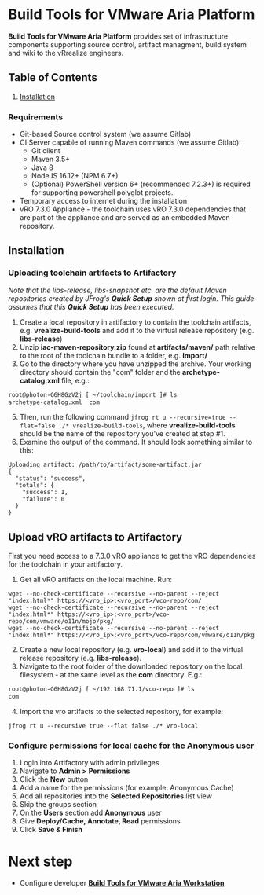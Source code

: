 # Build Tools for VMware Aria Platform

**Build Tools for VMware Aria Platform** provides set of infrastructure components supporting source control, artifact managment, build system and wiki to the vRrealize engineers.

## Table of Contents
1. [Installation](#Installation)

### Requirements
- Git-based Source control system (we assume Gitlab)
- CI Server capable of running Maven commands (we assume Gitlab):
    - Git client
    - Maven 3.5+
    - Java 8
    - NodeJS 16.12+ (NPM 6.7+)
    - (Optional) PowerShell version 6+ (recommended 7.2.3+) is required for supporting powershell polyglot projects.
- Temporary access to internet during the installation
- vRO 7.3.0 Appliance - the toolchain uses vRO 7.3.0 dependencies that are part of the appliance and are served as an embedded Maven repository.

## Installation

### Uploading toolchain artifacts to Artifactory
_Note that the libs-release, libs-snapshot etc. are the default Maven repositories created by JFrog's **Quick Setup** shown at first login. This guide assumes that this **Quick Setup** has been executed._
1. Create a local repository in artifactory to contain the toolchain artifacts, e.g. **vrealize-build-tools** and add it to the virtual release repository (e.g. **libs-release**)
3. Unzip **iac-maven-repository.zip** found at **artifacts/maven/** path relative to the root of the toolchain bundle to a folder, e.g. **import/**
4. Go to the directory where you have unzipped the archive. Your working directory should contain the "com" folder and the **archetype-catalog.xml** file, e.g.:
```bash
root@photon-G6H8GzV2j [ ~/toolchain/import ]# ls
archetype-catalog.xml  com
```
5. Then, run the following command ``jfrog rt u --recursive=true --flat=false ./* vrealize-build-tools``, where **vrealize-build-tools** should be the name of the repository you've created at step #1.
6. Examine the output of the command. It should look something similar to this:
```
Uploading artifact: /path/to/artifact/some-artifact.jar
{
  "status": "success",
  "totals": {
    "success": 1,
    "failure": 0
  }
}
```

## Upload vRO artifacts to Artifactory
First you need access to a 7.3.0 vRO appliance to get the vRO dependencies for the toolchain in your artifactory.
1. Get all vRO artifacts on the local machine. Run:
```
wget --no-check-certificate --recursive --no-parent --reject "index.html*" https://<vro_ip>:<vro_port>/vco-repo/com/
wget --no-check-certificate --recursive --no-parent --reject "index.html*" https://<vro_ip>:<vro_port>/vco-repo/com/vmware/o11n/mojo/pkg/
wget --no-check-certificate --recursive --no-parent --reject "index.html*" https://<vro_ip>:<vro_port>/vco-repo/com/vmware/o11n/pkg
```
2. Create a new local repository (e.g. **vro-local**) and add it to the virtual release repository (e.g. **libs-release**).
3. Navigate to the root folder of the downloaded repository on the local filesystem - at the same level as the **com** directory. E.g.:
```bash
root@photon-G6H8GzV2j [ ~/192.168.71.1/vco-repo ]# ls
com
```
4. Import the vro artifacts to the selected repository, for example:
```
jfrog rt u --recursive true --flat false ./* vro-local
```

### Configure permissions for local cache for the Anonymous user
1. Login into Artifactory with admin privileges
2. Navigate to **Admin > Permissions**
3. Click the **New** button
4. Add a name for the permissions (for example: Anonymous Cache)
5. Add all repositories into the **Selected Repositories** list view
6. Skip the groups section
7. On the **Users** section add **Anonymous** user
8. Give **Deploy/Cache, Annotate, Read** permissions
9. Click **Save & Finish**

# Next step
- Configure developer **[Build Tools for VMware Aria Workstation](./setup-workstation.md)**
